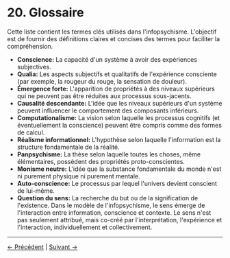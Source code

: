 # 20. Glossaire

Cette liste contient les termes clés utilisés dans l'infopsychisme. L'objectif est de fournir des définitions claires et concises des termes pour faciliter la compréhension.

- **Conscience:** La capacité d'un système à avoir des expériences subjectives.
- **Qualia:** Les aspects subjectifs et qualitatifs de l'expérience consciente (par exemple, la rougeur du rouge, la sensation de douleur).
- **Émergence forte:** L'apparition de propriétés à des niveaux supérieurs qui ne peuvent pas être réduites aux processus sous-jacents.
- **Causalité descendante:** L'idée que les niveaux supérieurs d'un système peuvent influencer le comportement des composants inférieurs.
- **Computationalisme:** La vision selon laquelle les processus cognitifs (et éventuellement la conscience) peuvent être compris comme des formes de calcul.
- **Réalisme informationnel:** L'hypothèse selon laquelle l'information est la structure fondamentale de la réalité.
- **Panpsychisme:** La thèse selon laquelle toutes les choses, même élémentaires, possèdent des propriétés proto-conscientes.
- **Monisme neutre:** L'idée que la substance fondamentale du monde n'est ni purement physique ni purement mentale.
- **Auto-conscience:** Le processus par lequel l'univers devient conscient de lui-même.
- **Question du sens:** La recherche du but ou de la signification de l'existence. Dans le modèle de l'infopsychisme, le sens émerge de l'interaction entre information, conscience et contexte. Le sens n'est pas seulement attribué, mais co-créé par l'interprétation, l'expérience et l'interaction, individuellement et collectivement.

---
<div class="navigation-links">
<a href="../19_Réflexions_Élargies_sur_le_Sens/" class="nav-link prev-link">← Précédent</a> | <a href="../21_Contributeurs/" class="nav-link next-link">Suivant →</a>
</div>

